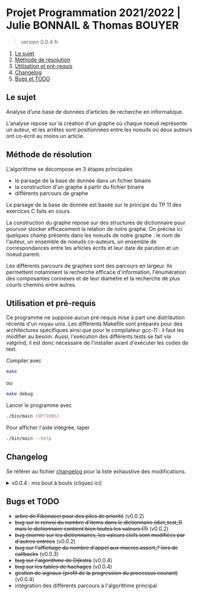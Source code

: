 # Projet Programmation 2021/2022 | Julie BONNAIL & Thomas BOUYER

> version 0.0.4 fr

1. [Le sujet](#le-sujet)
2. [Méthode de résolution](#méthode-de-résolution)
3. [Utilisation et pré-requis](#utilisation-et-pré-requis)
4. [Changelog](#changelog)
5. [Bugs et TODO](#bugs-et-todo)

## Le sujet

Analyse d’une base de données d’articles de recherche en informatique.

L'analyse repose sur la création d'un graphe où chaque noeud représente un auteur, et les arrêtes sont positionnées entre les noeuds où deux auteurs ont co-écrit au moins un article.

## Méthode de résolution

L'algorithme se décompose en 3 étapes principales

*   le parsage de la base de donnée dans un fichier binaire
*   la construction d'un graphe à partir du fichier binaire
*   différents parcours de graphe

Le parsage de la base de donnée est basée sur le principe du TP 11 des exercices C faits en cours.

La construction du graphe repose sur des structures de dictionnaire pour pourvoir stocker efficacement la relation de notre graphe. On précise ici quelques champ présents dans les noeuds de notre graphe : le nom de l'auteur, un ensemble de noeuds co-auteurs, un ensemble de correspondances entre les articles écrits et leur date de parution et un noeud parent.

Les différents parcours de graphes sont des parcours en largeur. Ils permettent notamment la recherche efficace d'information, l'énumération des composantes connexes et de leur diamètre et la recherche de plus courts chemins entre autres.

## Utilisation et pré-requis

Ce programme ne suppose aucun pré-requis mise à part une distribution récente d'un noyau unix. Les différents Makefile sont préparés pour des architectures spécifiques ainsi que pour le compilateur gcc-11 : il faut les modifier au besoin. Aussi, l'exécution des différents tests se fait via valgrind, il est donc nécessaire de l'installer avant d'exécuter les codes de test.

Compiler avec

```bash
make
```

ou

```bash
make debug
```

Lancer le programme avec

```bash
./bin/main [OPTIONS]
```

Pour afficher l'aide intégrée, taper

```bash
./bin/main --help
```

## Changelog

Se référer au fichier [changelog](changelog.md) pour la liste exhaustive des modifications.

<details>
    <summary> v0.0.4 : mis bout à bouts (cliquez ici) </summary>

*   nouvelle option pour éviter un affichage intrusif et une résolution automatique de conflits
*   affichage d'une barre de progression
*   nouvelles méthodes de hachage pour les structures d'ensemble et de dictionnaire (les méthodes de création sont maintenant issues de #define et acceptent un argument optionnel)
*   ajout de commentaires générés par IA dans les fichiers de test pour faciliter la relecture
*   la libération de la mémoire pour les tas de Fibonacci est plus rapide
*   résolution des bugs sur Dijkstra et les tables de hachage : les pointeurs sur 0 et 1 n'étaient pas comparés (à la suite des nouvelles méthodes de hachage)
*   gestion de signaux (sur quelques signaux qui stoppent le processus, affichage approximatif du processus arrêté) (la fonction signal étant une extension GNU, -std=c18 lors de la compilation modifie son comportement, ce qui explique ses nombreux appels)

</details>

## Bugs et TODO

*   ~~arbre de Fibonacci pour des piles de priorité~~ (v0.0.2)
*   ~~bug sur le renvoi du nombre d'items dans le dictionnaire (dict_test_1) mais le dictionnaire contient bien toutes les valeurs (?)~~ (v0.0.2)
*   ~~bug énorme sur les dictionnaires, les valeurs clefs sont modifiées par d'autres entrées~~ (v0.0.2)
*   ~~bug sur l'affichage du nombre d'appel aux macros assert_* lors de callbacks~~ (v0.0.3)
*   ~~bug sur l'algorithme de Dijkstra~~ (v0.0.4)
*   ~~bug sur les tables de hachages~~ (v0.0.4)
*   ~~gestion de signaux (profil de la progression du processus courant)~~ (v0.0.4)
*   intégration des différents parcours à l'algorithme principal
